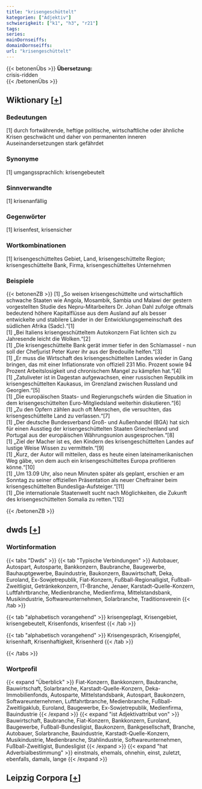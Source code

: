 ```yaml
---
title: "krisengeschüttelt"
kategorien: ["Adjektiv"]
schwierigkeit: ["k1", "h3", "r21"]
tags:
series:
mainDornseiffs:
domainDornseiffs:
url: "krisengeschüttelt"
---
```


{{< betonenÜbs >}}
**Übersetzung:**  
crisis-ridden  
{{< /betonenÜbs >}}

## Wiktionary [[+](https://de.wiktionary.org/wiki/krisengeschüttelt)]

### Bedeutungen
[1] durch fortwährende, heftige politische, wirtschaftliche oder ähnliche Krisen geschwächt und daher von permanenten inneren Auseinandersetzungen stark gefährdet  

### Synonyme
[1] umgangssprachlich: krisengebeutelt  

### Sinnverwandte
[1] krisenanfällig  

### Gegenwörter
[1] krisenfest, krisensicher  

### Wortkombinationen
[1] krisengeschütteltes Gebiet, Land, krisengeschüttelte Region; krisengeschüttelte Bank, Firma, krisengeschütteltes Unternehmen  

### Beispiele
{{< betonenZB >}}
[1] „So weisen krisengeschüttelte und wirtschaftlich schwache Staaten wie Angola, Mosambik, Sambia und Malawi der gestern vorgestellten Studie des Nepru-Mitarbeiters Dr. Johan Dahl zufolge oftmals bedeutend höhere Kapitalflüsse aus dem Ausland auf als besser entwickelte und stabilere Länder in der Entwicklungsgemeinschaft des südlichen Afrika (Sadc).“[1]  
[1] „Bei Italiens krisengeschütteltem Autokonzern Fiat lichten sich zu Jahresende leicht die Wolken.“[2]  
[1] „Die krisengeschüttelte Bank gerät immer tiefer in den Schlamassel - nun soll der Chefjurist Peter Kurer ihr aus der Bredouille helfen.“[3]  
[1] „Er muss die Wirtschaft des krisengeschüttelten Landes wieder in Gang bringen, das mit einer Inflationsrate von offiziell 231 Mio. Prozent sowie 94 Prozent Arbeitslosigkeit und chronischem Mangel zu kämpfen hat.“[4]  
[1] „Zatuliveter ist in Dagestan aufgewachsen, einer russischen Republik im krisengeschüttelten Kaukasus, im Grenzland zwischen Russland und Georgien.“[5]  
[1] „Die europäischen Staats- und Regierungschefs würden die Situation in dem krisengeschüttelten Euro-Mitgliedsland weiterhin diskutieren.“[6]  
[1] „Zu den Opfern zählen auch oft Menschen, die versuchten, das krisengeschüttelte Land zu verlassen.“[7]  
[1] „Der deutsche Bundesverband Groß- und Außenhandel (BGA) hat sich für einen Ausstieg der krisengeschüttelten Staaten Griechenland und Portugal aus der europäischen Währungsunion ausgesprochen.“[8]  
[1] „Ziel der Macher ist es, den Kindern des krisengeschüttelten Landes auf lustige Weise Wissen zu vermitteln.“[9]  
[1] „Kurz, der Autor will mitteilen, dass es heute einen lateinamerikanischen Weg gäbe, von dem auch ein krisengeschütteltes Europa profitieren könne.“[10]  
[1] „Um 13.09 Uhr, also neun Minuten später als geplant, erschien er am Sonntag zu seiner offiziellen Präsentation als neuer Cheftrainer beim krisengeschüttelten Bundesliga-Aufsteiger.“[11]  
[1] „Die internationale Staatenwelt sucht nach Möglichkeiten, die Zukunft des krisengeschüttelten Somalia zu retten.“[12]  

{{< /betonenZB >}}


## dwds [[+](https://www.dwds.de/wb/krisengeschüttelt)]

### Wortinformation
{{< tabs "Dwds" >}}
{{< tab "Typische Verbindungen" >}}
Autobauer, Autospart, Autosparte, Bankkonzern, Baubranche, Baugewerbe, Bauhauptgewerbe, Bauindustrie, Baukonzern, Bauwirtschaft, Deka, Euroland, Ex-Sowjetrepublik, Fiat-Konzern, Fußball-Regionalligist, Fußball-Zweitligist, Getränkekonzern, IT-Branche, Jenaer, Karstadt-Quelle-Konzern, Luftfahrtbranche, Medienbranche, Medienfirma, Mittelstandsbank, Musikindustrie, Softwareunternehmen, Solarbranche, Traditionsverein
{{< /tab >}}

{{< tab "alphabetisch vorangehend" >}}
krisengeplagt, Krisengebiet, krisengebeutelt, Krisenfonds, krisenfest
{{< /tab >}}

{{< tab "alphabetisch vorangehend" >}}
Krisengespräch, Krisengipfel, krisenhaft, Krisenhaftigkeit, Krisenherd
{{< /tab >}}

{{< /tabs >}}

### Wortprofil
{{< expand "Überblick" >}} Fiat-Konzern, Bankkonzern, Baubranche, Bauwirtschaft, Solarbranche, Karstadt-Quelle-Konzern, Deka-Immobilienfonds, Autosparte, Mittelstandsbank, Autospart, Baukonzern, Softwareunternehmen, Luftfahrtbranche, Medienbranche, Fußball-Zweitligaklub, Euroland, Baugewerbe, Ex-Sowjetrepublik, Medienfirma, Bauindustrie {{< /expand >}}
{{< expand "ist Adjektivattribut von" >}} Bauwirtschaft, Baubranche, Fiat-Konzern, Bankkonzern, Euroland, Baugewerbe, Fußball-Bundesligist, Baukonzern, Bankgesellschaft, Branche, Autobauer, Solarbranche, Bauindustrie, Karstadt-Quelle-Konzern, Musikindustrie, Medienbranche, Stahlindustrie, Softwareunternehmen, Fußball-Zweitligist, Bundesligist {{< /expand >}}
{{< expand "hat Adverbialbestimmung" >}} einstmals, ehemals, ohnehin, einst, zuletzt, ebenfalls, damals, lange {{< /expand >}}

## Leipzig Corpora [[+](https://corpora.uni-leipzig.de/en/res?word=krisengeschüttelt&corpusId=deu_newscrawl-public_2018)]

